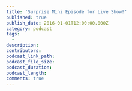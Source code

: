 ```yaml
---
title: 'Surprise Mini Episode for Live Show!'
published: true
publish_date: 2016-01-01T12:00:00.000Z
category: podcast
tags:
  -
description:
contributors:
podcast_link_path:
podcast_file_size:
podcast_duration:
podcast_length:
comments: true
---
```


